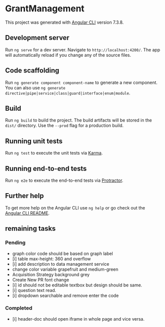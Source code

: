 # GrantManagement

This project was generated with [Angular CLI](https://github.com/angular/angular-cli) version 7.3.8.

## Development server

Run `ng serve` for a dev server. Navigate to `http://localhost:4200/`. The app will automatically reload if you change any of the source files.

## Code scaffolding

Run `ng generate component component-name` to generate a new component. You can also use `ng generate directive|pipe|service|class|guard|interface|enum|module`.

## Build

Run `ng build` to build the project. The build artifacts will be stored in the `dist/` directory. Use the `--prod` flag for a production build.

## Running unit tests

Run `ng test` to execute the unit tests via [Karma](https://karma-runner.github.io).

## Running end-to-end tests

Run `ng e2e` to execute the end-to-end tests via [Protractor](http://www.protractortest.org/).

## Further help

To get more help on the Angular CLI use `ng help` or go check out the [Angular CLI README](https://github.com/angular/angular-cli/blob/master/README.md).


## remaining tasks

### Pending
- graph color code should be based on graph label
- [i] table max-height: 360 and overflow
- [i] add description to data management service
- change color variable grapefruit and medium-green
- Acquisition Strategy background grey
- Create New PR font change
- [i] id should not be editable textbox but design should be same.
- [i] question text read.
- [i] dropdown searchable and remove enter the code

### Completed

- [i] header-doc should open iframe in whole page and vice versa.